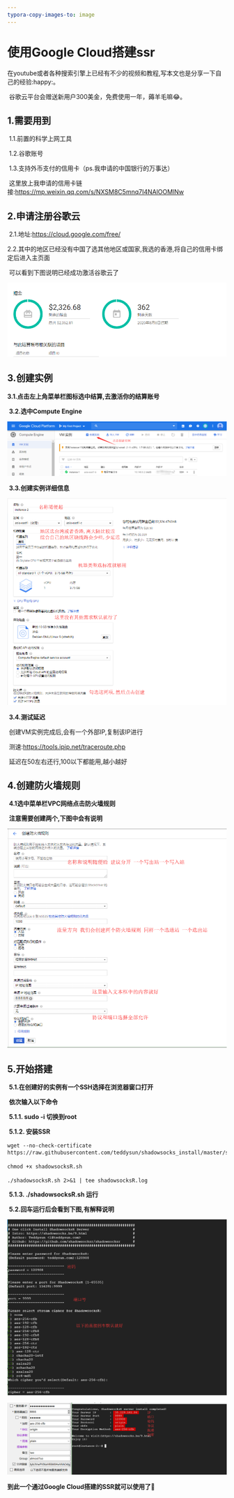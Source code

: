 ```yaml
---
typora-copy-images-to: image
---
```




# 使用Google Cloud搭建ssr

​	在youtube或者各种搜索引擎上已经有不少的视频和教程,写本文也是分享一下自己的经验:happy:。

​	谷歌云平台会赠送新用户300美金，免费使用一年，薅羊毛嘛:joy:。



## 1.需要用到

​	1.1.前置的科学上网工具

​	1.2.谷歌账号

​	1.3.支持外币支付的信用卡（ps.我申请的中国银行的万事达）

​		这里放上我申请的信用卡链接:https://mp.weixin.qq.com/s/NXSM8C5mnq7I4NAlOOMlNw



## 2.申请注册谷歌云	

​	2.1.地址:<https://cloud.google.com/free/>

​	2.2.其中的地区已经没有中国了选其他地区或国家,我选的香港,将自己的信用卡绑定后进入主页面

​	       可以看到下图说明已经成功激活谷歌云了    

![	1565587810003](../img/google_cloud/1565588490786.png)



## 3.创建实例

​	**3.1.点击左上角菜单栏图标选中结算,去激活你的结算账号**

​	**3.2.选中Compute Engine**

![1565588319747](../img/google_cloud/1565588319747.png)

​       **3.3.创建实例详细信息**

![	1565588680251](../img/google_cloud/vm.png)

​	**3.4.测试延迟**

​		创建VM实例完成后,会有一个外部IP,复制该IP进行

​			测速:<https://tools.ipip.net/traceroute.php>

​		延迟在50左右还行,100以下都能用,越小越好



## 4.创建防火墙规则

​	**4.1选中菜单栏VPC网络点击防火墙规则**

​	      **注意需要创建两个,下图中会有说明**

![	1565589740995](../img/google_cloud/fanghuoqiangguize.png)



## 5.开始搭建

​	**5.1.在创建好的实例有一个SSH选择在浏览器窗口打开**

​		**依次输入以下命令**

​			**5.1.1.  sudo -i 切换到root**

​			**5.1.2.  安装SSR**

```shell
wget --no-check-certificate https://raw.githubusercontent.com/teddysun/shadowsocks_install/master/shadowsocksR.sh

chmod +x shadowsocksR.sh

./shadowsocksR.sh 2>&1 | tee shadowsocksR.log
```

​			**5.1.3.  ./shadowsocksR.sh  运行**

​	**5.2.回车运行后会看到下图,有解释说明**

![	1565592104389](../img/google_cloud/ssr_ssh_mingling.png)

![1565592348878](../img/google_cloud/ssrconfig.png)

**到此一个通过Google Cloud搭建的SSR就可以使用了**:beers:

